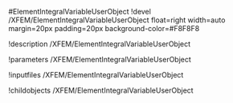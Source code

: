 <!-- MOOSE Object Documentation Stub: Remove this when content is added. -->
#ElementIntegralVariableUserObject
!devel /XFEM/ElementIntegralVariableUserObject float=right width=auto margin=20px padding=20px background-color=#F8F8F8

!description /XFEM/ElementIntegralVariableUserObject

!parameters /XFEM/ElementIntegralVariableUserObject

!inputfiles /XFEM/ElementIntegralVariableUserObject

!childobjects /XFEM/ElementIntegralVariableUserObject
